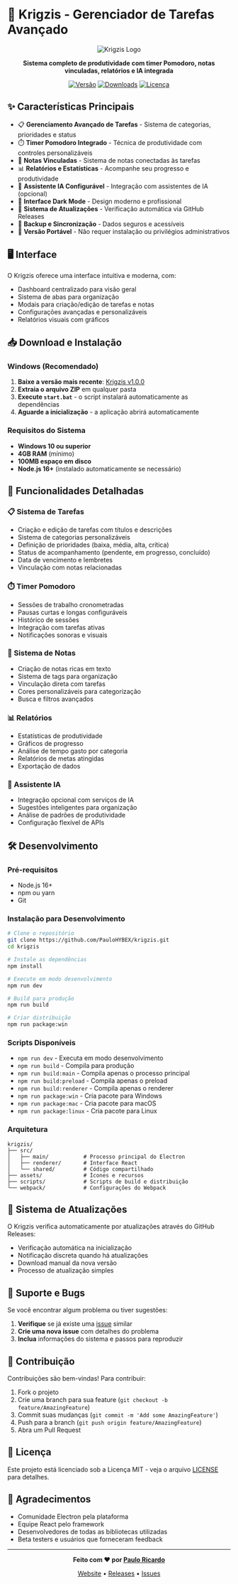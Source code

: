 # 🚀 Krigzis - Gerenciador de Tarefas Avançado

<div align="center">

![Krigzis Logo](assets/icon_256x256.svg)

**Sistema completo de produtividade com timer Pomodoro, notas vinculadas, relatórios e IA integrada**

[![Versão](https://img.shields.io/github/v/release/PauloHYBEX/krigzis?color=00D4AA&style=for-the-badge)](https://github.com/PauloHYBEX/krigzis/releases)
[![Downloads](https://img.shields.io/github/downloads/PauloHYBEX/krigzis/total?color=7B3FF2&style=for-the-badge)](https://github.com/PauloHYBEX/krigzis/releases)
[![Licença](https://img.shields.io/github/license/PauloHYBEX/krigzis?color=00D4AA&style=for-the-badge)](LICENSE)

</div>

## ✨ Características Principais

- 📋 **Gerenciamento Avançado de Tarefas** - Sistema de categorias, prioridades e status
- ⏱️ **Timer Pomodoro Integrado** - Técnica de produtividade com controles personalizáveis
- 📝 **Notas Vinculadas** - Sistema de notas conectadas às tarefas
- 📊 **Relatórios e Estatísticas** - Acompanhe seu progresso e produtividade
- 🤖 **Assistente IA Configurável** - Integração com assistentes de IA (opcional)
- 🎨 **Interface Dark Mode** - Design moderno e profissional
- 🔄 **Sistema de Atualizações** - Verificação automática via GitHub Releases
- 💾 **Backup e Sincronização** - Dados seguros e acessíveis
- 🚀 **Versão Portável** - Não requer instalação ou privilégios administrativos

## 🖥️ Interface

O Krigzis oferece uma interface intuitiva e moderna, com:
- Dashboard centralizado para visão geral
- Sistema de abas para organização
- Modais para criação/edição de tarefas e notas
- Configurações avançadas e personalizáveis
- Relatórios visuais com gráficos

## 📥 Download e Instalação

### Windows (Recomendado)

1. **Baixe a versão mais recente**: [Krigzis v1.0.0](https://github.com/PauloHYBEX/krigzis/releases/latest)
2. **Extraia o arquivo ZIP** em qualquer pasta
3. **Execute `start.bat`** - o script instalará automaticamente as dependências
4. **Aguarde a inicialização** - a aplicação abrirá automaticamente

### Requisitos do Sistema

- **Windows 10 ou superior**
- **4GB RAM** (mínimo)
- **100MB espaço em disco**
- **Node.js 16+** (instalado automaticamente se necessário)

## 🚀 Funcionalidades Detalhadas

### 📋 Sistema de Tarefas
- Criação e edição de tarefas com títulos e descrições
- Sistema de categorias personalizáveis
- Definição de prioridades (baixa, média, alta, crítica)
- Status de acompanhamento (pendente, em progresso, concluído)
- Data de vencimento e lembretes
- Vinculação com notas relacionadas

### ⏱️ Timer Pomodoro
- Sessões de trabalho cronometradas
- Pausas curtas e longas configuráveis
- Histórico de sessões
- Integração com tarefas ativas
- Notificações sonoras e visuais

### 📝 Sistema de Notas
- Criação de notas ricas em texto
- Sistema de tags para organização
- Vinculação direta com tarefas
- Cores personalizáveis para categorização
- Busca e filtros avançados

### 📊 Relatórios
- Estatísticas de produtividade
- Gráficos de progresso
- Análise de tempo gasto por categoria
- Relatórios de metas atingidas
- Exportação de dados

### 🤖 Assistente IA
- Integração opcional com serviços de IA
- Sugestões inteligentes para organização
- Análise de padrões de produtividade
- Configuração flexível de APIs

## 🛠️ Desenvolvimento

### Pré-requisitos

- Node.js 16+
- npm ou yarn
- Git

### Instalação para Desenvolvimento

```bash
# Clone o repositório
git clone https://github.com/PauloHYBEX/krigzis.git
cd krigzis

# Instale as dependências
npm install

# Execute em modo desenvolvimento
npm run dev

# Build para produção
npm run build

# Criar distribuição
npm run package:win
```

### Scripts Disponíveis

- `npm run dev` - Executa em modo desenvolvimento
- `npm run build` - Compila para produção
- `npm run build:main` - Compila apenas o processo principal
- `npm run build:preload` - Compila apenas o preload
- `npm run build:renderer` - Compila apenas o renderer
- `npm run package:win` - Cria pacote para Windows
- `npm run package:mac` - Cria pacote para macOS
- `npm run package:linux` - Cria pacote para Linux

### Arquitetura

```
krigzis/
├── src/
│   ├── main/           # Processo principal do Electron
│   ├── renderer/       # Interface React
│   └── shared/         # Código compartilhado
├── assets/             # Ícones e recursos
├── scripts/            # Scripts de build e distribuição
└── webpack/            # Configurações do Webpack
```

## 🔄 Sistema de Atualizações

O Krigzis verifica automaticamente por atualizações através do GitHub Releases:
- Verificação automática na inicialização
- Notificação discreta quando há atualizações
- Download manual da nova versão
- Processo de atualização simples

## 🐛 Suporte e Bugs

Se você encontrar algum problema ou tiver sugestões:

1. **Verifique** se já existe uma [issue](https://github.com/PauloHYBEX/krigzis/issues) similar
2. **Crie uma nova issue** com detalhes do problema
3. **Inclua** informações do sistema e passos para reproduzir

## 🤝 Contribuição

Contribuições são bem-vindas! Para contribuir:

1. Fork o projeto
2. Crie uma branch para sua feature (`git checkout -b feature/AmazingFeature`)
3. Commit suas mudanças (`git commit -m 'Add some AmazingFeature'`)
4. Push para a branch (`git push origin feature/AmazingFeature`)
5. Abra um Pull Request

## 📄 Licença

Este projeto está licenciado sob a Licença MIT - veja o arquivo [LICENSE](LICENSE) para detalhes.

## 🙏 Agradecimentos

- Comunidade Electron pela plataforma
- Equipe React pelo framework
- Desenvolvedores de todas as bibliotecas utilizadas
- Beta testers e usuários que forneceram feedback

---

<div align="center">

**Feito com ❤️ por [Paulo Ricardo](https://github.com/PauloHYBEX)**

[Website](https://github.com/PauloHYBEX/krigzis) • [Releases](https://github.com/PauloHYBEX/krigzis/releases) • [Issues](https://github.com/PauloHYBEX/krigzis/issues)

</div>
